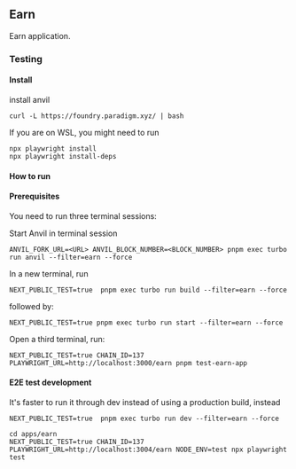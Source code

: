 ## Earn

Earn application.

### Testing

#### Install

install anvil

```
curl -L https://foundry.paradigm.xyz/ | bash
```

If you are on WSL, you might need to run

```
npx playwright install
npx playwright install-deps
```

#### How to run

#### Prerequisites

You need to run three terminal sessions:

Start Anvil in terminal session

```
ANVIL_FORK_URL=<URL> ANVIL_BLOCK_NUMBER=<BLOCK_NUMBER> pnpm exec turbo run anvil --filter=earn --force
```

In a new terminal, run

```
NEXT_PUBLIC_TEST=true  pnpm exec turbo run build --filter=earn --force
```

followed by:

```
NEXT_PUBLIC_TEST=true pnpm exec turbo run start --filter=earn --force
```

Open a third terminal, run:
```
NEXT_PUBLIC_TEST=true CHAIN_ID=137 PLAYWRIGHT_URL=http://localhost:3000/earn pnpm test-earn-app
```


#### E2E test development

It's faster to run it through dev instead of using a production build, instead
```
NEXT_PUBLIC_TEST=true  pnpm exec turbo run dev --filter=earn --force
```

```
cd apps/earn
NEXT_PUBLIC_TEST=true CHAIN_ID=137 PLAYWRIGHT_URL=http://localhost:3004/earn NODE_ENV=test npx playwright test
```